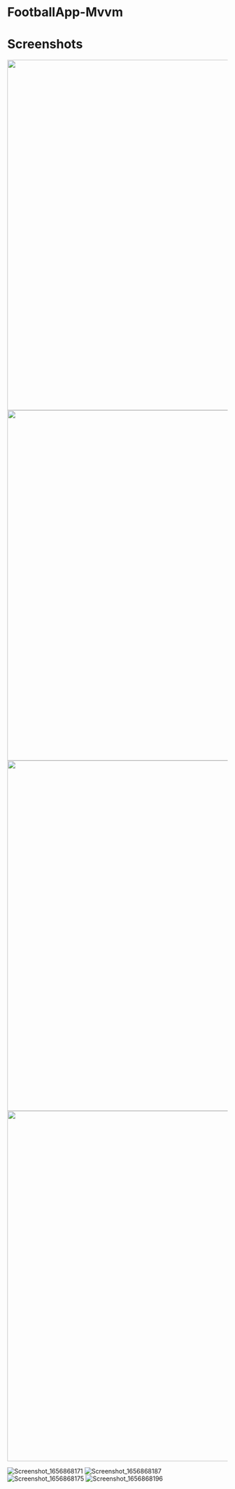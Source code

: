 # FootballApp-Mvvm

# Screenshots

<img src="https://user-images.githubusercontent.com/95674842/177050167-26e4218e-d361-49b3-b8a5-d46576d788db.png" widht="350" height="800">
<img src="https://user-images.githubusercontent.com/95674842/177050169-5f26fd89-175f-4247-8927-3a4e073ed5ba.png" widht="350" height="800">
<img src="https://user-images.githubusercontent.com/95674842/177050172-b2f4b1e6-fc7d-4433-b2f7-54282808b403.png" widht="350" height="800">
<img src="https://user-images.githubusercontent.com/95674842/177050175-5821cf1d-5b3d-42f7-b919-ce180af99504.png" widht="350" height="800">

![Screenshot_1656868171](https://user-images.githubusercontent.com/95674842/177050167-26e4218e-d361-49b3-b8a5-d46576d788db.png)
![Screenshot_1656868187](https://user-images.githubusercontent.com/95674842/177050169-5f26fd89-175f-4247-8927-3a4e073ed5ba.png)
![Screenshot_1656868175](https://user-images.githubusercontent.com/95674842/177050172-b2f4b1e6-fc7d-4433-b2f7-54282808b403.png)
![Screenshot_1656868196](https://user-images.githubusercontent.com/95674842/177050175-5821cf1d-5b3d-42f7-b919-ce180af99504.png)
